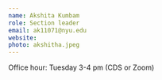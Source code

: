 ```yaml
---
name: Akshita Kumbam 
role: Section leader
email: ak11071@nyu.edu
website:  
photo: akshitha.jpeg
---
```


Office hour: Tuesday 3-4 pm (CDS or Zoom)
